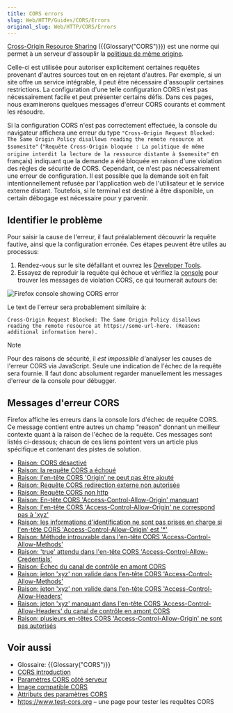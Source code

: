 ```yaml
---
title: CORS errors
slug: Web/HTTP/Guides/CORS/Errors
original_slug: Web/HTTP/CORS/Errors
---
```


[Cross-Origin Resource Sharing](/fr/docs/Web/HTTP/Guides/CORS) ({{Glossary("CORS")}}) est une norme qui permet à un serveur d'assouplir la [politique de même origine](/fr/docs/Web/Security/Same-origin_policy).

Celle-ci est utilisée pour autoriser explicitement certaines requêtes provenant d'autres sources tout en en rejetant d'autres. Par exemple, si un site offre un service intégrable, il peut être nécessaire d'assouplir certaines restrictions. La configuration d'une telle configuration CORS n'est pas nécessairement facile et peut présenter certains défis. Dans ces pages, nous examinerons quelques messages d'erreur CORS courants et comment les résoudre.

Si la configuration CORS n'est pas correctement effectuée, la console du navigateur affichera une erreur du type `"Cross-Origin Request Blocked: The Same Origin Policy disallows reading the remote resource at $somesite"` (`"Requête Cross-Origin bloquée : La politique de même origine interdit la lecture de la ressource distante à $somesite"` en français) indiquant que la demande a été bloquée en raison d'une violation des règles de sécurité de CORS. Cependant, ce n'est pas nécessairement une erreur de configuration. Il est possible que la demande soit en fait intentionnellement refusée par l'application web de l'utilisateur et le service externe distant. Toutefois, si le terminal est destiné à être disponible, un certain débogage est nécessaire pour y parvenir.

## Identifier le problème

Pour saisir la cause de l'erreur, il faut préalablement découvrir la requête fautive, ainsi que la configuration erronée. Ces étapes peuvent être utiles au processus:

1. Rendez-vous sur le site défaillant et ouvrez les [Developer Tools](https://firefox-source-docs.mozilla.org/devtools-user/index.html).
2. Essayez de reproduir la requête qui échoue et vérifiez la [console](https://firefox-source-docs.mozilla.org/devtools-user/web_console/index.html) pour trouver les messages de violation CORS, ce qui tournerait autours de:

![Firefox console showing CORS error](cors-error2.png)

Le text de l'erreur sera probablement similaire à:

```
Cross-Origin Request Blocked: The Same Origin Policy disallows
reading the remote resource at https://some-url-here. (Reason:
additional information here).
```

> [!NOTE]
> Pour des raisons de sécurité, il _est impossible_ d'analyser les causes de l'erreur CORS via JavaScript. Seule une indication de l'échec de la requête sera fournie. Il faut donc absolument regarder manuellement les messages d'erreur de la console pour débugger.

## Messages d'erreur CORS

Firefox affiche les erreurs dans la console lors d'échec de requête CORS. Ce message contient entre autres un champ "reason" donnant un meilleur contexte quant à la raison de l'échec de la requête. Ces messages sont listés ci-dessous; chacun de ces liens pointent vers un article plus spécifique et contenant des pistes de solution.

- [Raison: CORS désactivé](/fr/docs/Web/HTTP/Guides/CORS/Errors/CORSDisabled)
- [Raison: la requête CORS a échoué](/fr/docs/Web/HTTP/Guides/CORS/Errors/CORSDidNotSucceed)
- [Raison: l'en-tête CORS 'Origin' ne peut pas être ajouté](/fr/docs/Web/HTTP/CORS/Errors/CORSOriginHeaderNotAdded)
- [Raison: Requête CORS redirection externe non autorisée](/fr/docs/Web/HTTP/CORS/Errors/CORSExternalRedirectNotAllowed)
- [Raison: Requête CORS non http](/fr/docs/Web/HTTP/Guides/CORS/Errors/CORSRequestNotHttp)
- [Raison: En-tête CORS 'Access-Control-Allow-Origin' manquant](/fr/docs/Web/HTTP/Guides/CORS/Errors/CORSMissingAllowOrigin)
- [Raison: l'en-tête CORS 'Access-Control-Allow-Origin' ne correspond pas à 'xyz'](/fr/docs/Web/HTTP/Guides/CORS/Errors/CORSAllowOriginNotMatchingOrigin)
- [Raison: les informations d'identification ne sont pas prises en charge si l'en-tête CORS 'Access-Control-Allow-Origin' est '\*'](/fr/docs/Web/HTTP/CORS/Errors/CORSNotSupportingCredentials)
- [Raison: Méthode introuvable dans l'en-tête CORS 'Access-Control-Allow-Methods'](/fr/docs/Web/HTTP/CORS/Errors/CORSMethodNotFound)
- [Raison: 'true' attendu dans l'en-tête CORS 'Access-Control-Allow-Credentials'](/fr/docs/Web/HTTP/CORS/Errors/CORSMissingAllowCredentials)
- [Raison: Échec du canal de contrôle en amont CORS](/fr/docs/Web/HTTP/CORS/Errors/CORSPreflightDidNotSucceed)
- [Raison: jeton 'xyz' non valide dans l'en-tête CORS 'Access-Control-Allow-Methods'](/fr/docs/Web/HTTP/CORS/Errors/CORSInvalidAllowMethod)
- [Raison: jeton 'xyz' non valide dans l'en-tête CORS 'Access-Control-Allow-Headers'](/fr/docs/Web/HTTP/CORS/Errors/CORSInvalidAllowHeader)
- [Raison: jeton 'xyz' manquant dans l'en-tête CORS 'Access-Control-Allow-Headers' du canal de contrôle en amont CORS](/fr/docs/Web/HTTP/CORS/Errors/CORSMissingAllowHeaderFromPreflight)
- [Raison: plusieurs en-têtes CORS 'Access-Control-Allow-Origin' ne sont pas autorisés](/fr/docs/Web/HTTP/CORS/Errors/CORSMultipleAllowOriginNotAllowed)

## Voir aussi

- Glossaire: {{Glossary("CORS")}}
- [CORS introduction](/fr/docs/Web/HTTP/Guides/CORS)
- [Paramètres CORS côté serveur](/fr/docs/Web/HTTP/Guides/CORS)
- [Image compatible CORS](/fr/docs/Web/HTML/How_to/CORS_enabled_image)
- [Attributs des paramètres CORS](/fr/docs/Web/HTML/Reference/Attributes/crossorigin)
- <https://www.test-cors.org> – une page pour tester les requêtes CORS
